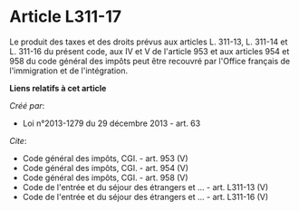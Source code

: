 # Article L311-17

Le produit des taxes et des droits prévus aux articles L. 311-13, L. 311-14 et L. 311-16 du présent code, aux IV et V de
l'article 953 et aux articles 954 et 958 du code général des impôts peut être recouvré par l'Office français de l'immigration
et de l'intégration.

**Liens relatifs à cet article**

_Créé par_:

  - Loi n°2013-1279 du 29 décembre 2013 - art. 63

_Cite_:

  - Code général des impôts, CGI. - art. 953 (V)
  - Code général des impôts, CGI. - art. 954 (V)
  - Code général des impôts, CGI. - art. 958 (V)
  - Code de l'entrée et du séjour des étrangers et ... - art. L311-13 (V)
  - Code de l'entrée et du séjour des étrangers et ... - art. L311-16 (V)
